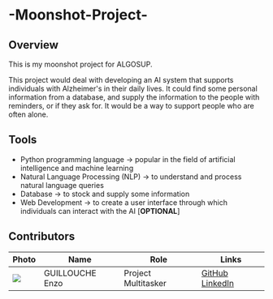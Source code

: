 # -Moonshot-Project-
## Overview
This is my moonshot project for ALGOSUP.

This project would deal with developing an AI system that supports individuals with Alzheimer's in their daily lives. It could find some personal information from a database, and supply the information to the people with reminders, or if they ask for. It would be a way to support people who are often alone.

## Tools

- Python programming language -> popular in the field of artificial intelligence and machine learning
- Natural Language Processing (NLP) -> to understand and process natural language queries
- Database -> to stock and supply some information
- Web Development -> to create a user interface through which individuals can interact with the AI [**OPTIONAL**]

## Contributors

| Photo | Name | Role | Links |
|---|---|---|---|
| <img src="https://ca.slack-edge.com/T06NA42V4FN-U06N7LH3KB4-g20f42d2a13d-50"> | GUILLOUCHE Enzo | Project Multitasker | [GitHub](https://github.com/EnzoGuillouche/) [LinkedIn](https://www.linkedin.com/in/enzo-g-b62114293/) |